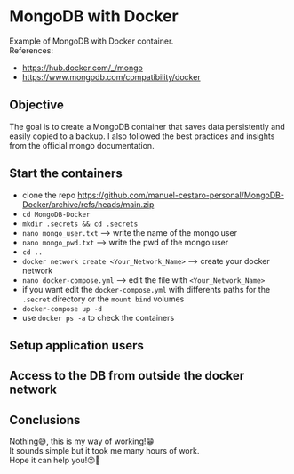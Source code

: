 # MongoDB with Docker
Example of MongoDB with Docker container.<br>
References:
- https://hub.docker.com/_/mongo
- https://www.mongodb.com/compatibility/docker

## Objective
The goal is to create a MongoDB container that saves data persistently and easily copied to a backup. I also followed the best practices and insights from the official mongo documentation.

## Start the containers
- clone the repo https://github.com/manuel-cestaro-personal/MongoDB-Docker/archive/refs/heads/main.zip
- `cd MongoDB-Docker`
- `mkdir .secrets && cd .secrets`
- `nano mongo_user.txt` --> write the name of the mongo user
- `nano mongo_pwd.txt` --> write the pwd of the mongo user
- `cd ..`
- `docker network create <Your_Network_Name>` --> create your docker network
- `nano docker-compose.yml` --> edit the file with `<Your_Network_Name>`
- if you want edit the `docker-compose.yml` with differents paths for the `.secret` directory or the `mount bind` volumes
- `docker-compose up -d`
- use `docker ps -a` to check the containers

## Setup application users

## Access to the DB from outside the docker network

## Conclusions
Nothing&#128517;, this is my way of working!&#128513;<br>
It sounds simple but it took me many hours of work.<br>
Hope it can help you!&#128521;&#128406;